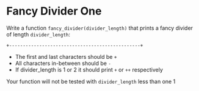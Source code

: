 # Fancy Divider One

Write a function `fancy_divider(divider_length)` that prints a fancy divider of length `divider_length`:

```
+------------------------------------------------+
```

- The first and last characters should be `+`
- All characters in-between should be `-`
- If divider_length is 1 or 2 it should print `+` or `++` respectively

Your function will not be tested with `divider_length` less than one 1
